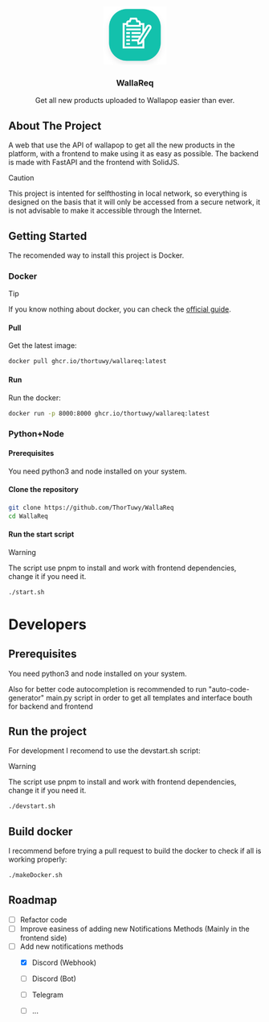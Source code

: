 <br />
<div align="center">
  <a href="https://github.com/ThorTuwy/WallaReq">
    <img src="frontend/src/assets/Wallareq-ico.webp" alt="Logo" width="126" height="116">
  </a>

<h3 align="center">WallaReq</h3>

  <p align="center">
    Get all new products uploaded to Wallapop easier than ever.
  </p>
</div>

## About The Project
A web that use the API of wallapop to get all the new products in the platform, with a frontend to make using it as easy as possible. 
The backend is made with FastAPI and the frontend with SolidJS.

>[!CAUTION]
>This project is intented for selfthosting in local network, so everything is designed on the basis that it will only be accessed from a secure network, it is not advisable to make it accessible through the Internet.

## Getting Started

The recomended way to install this project is Docker.

### Docker

>[!TIP]
>If you know nothing about docker, you can check the [official guide](https://docs.docker.com/get-started/docker-overview/).

#### Pull
Get the latest image:
```sh
docker pull ghcr.io/thortuwy/wallareq:latest
```

#### Run
Run the docker:
```sh
docker run -p 8000:8000 ghcr.io/thortuwy/wallareq:latest
```

### Python+Node

#### Prerequisites

You need python3 and node installed on your system.

#### Clone the repository
```sh
git clone https://github.com/ThorTuwy/WallaReq
cd WallaReq
```
#### Run the start script
>[!WARNING]
>The script use pnpm to install and work with frontend dependencies, change it if you need it.
```sh
./start.sh
```

# Developers

## Prerequisites

You need python3 and node installed on your system.

Also for better code autocompletion is recommended to run "auto-code-generator" main.py script in order to get all templates and interface bouth for backend and frontend

## Run the project

For development I recomend to use the devstart.sh script:
>[!WARNING]
>The script use pnpm to install and work with frontend dependencies, change it if you need it.
```sh
./devstart.sh
```

## Build docker

I recommend before trying a pull request to build the docker to check if all is working properly:
```sh
./makeDocker.sh
```

## Roadmap

- [ ] Refactor code
- [ ] Improve easiness of adding new Notifications Methods (Mainly in the frontend side)
- [ ] Add new notifications methods
    - [X] Discord (Webhook)
    - [ ] Discord (Bot)
    - [ ] Telegram
    - [ ] ...

